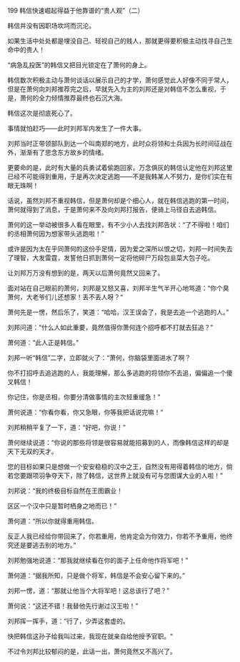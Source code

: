 199 韩信快速崛起得益于他靠谱的“贵人观”（二）



韩信并没有因职场坎坷而沉沦。

如果生活中处处都是埋没自己、轻视自己的贱人，那就更得要积极主动找寻自己生命中的贵人！

“病急乱投医”的韩信又把目光锁定在了萧何的身上。

韩信数次积极主动与萧何谈话以展示自己的才学，萧何感觉此人好像不同于常人，但是在萧何向刘邦推荐完之后，早就先入为主的刘邦还是对韩信不怎么重视，于是，萧何的全力倾情推荐最终也石沉大海。

韩信这次是彻底死心了。



事情就怕赶巧——此时刘邦军内发生了一件大事。

刘邦当时正带领部队到达一个叫南郑的地方，此时众将领和士兵因为长时间征战在外，渐渐有了思念东方故乡的情绪。

更要命的是，此时有大量的兵勇试着偷跑回家，万念俱灰的韩信认定他在刘邦这里已经不可能得到重用，于是再次决定逃跑——不是我韩某人不努力，是你们实在有眼无珠啊！



话说，虽然刘邦不重视韩信，但是萧何却是个细心人，就在韩信逃跑的第一时间，萧何就得到了消息，于是萧何来不及向刘邦打报告，便骑上马径自去追韩信。

萧何的这一举动被很多人看在眼里，有不少小人去找刘邦告状：“了不得啦！咱们的丞相萧何因为想家带头逃跑啦！” 

或许是因为太在乎同萧何的这份手足情，因为爱之深所以恨之切，刘邦一时间失去了理智，大发雷霆，发誓他日抓到萧何一定将他碎尸万段包韭菜大包子吃。

让刘邦万万没有想到的是，两天以后萧何竟然又回来了。

面对站在自己眼前的萧何，刘邦是又怒又喜，刘邦半生气半开心地骂道：“你个臭萧何，大老爷们儿还想家！丢不丢人呀？“

萧何先是一愣，然后乐了，笑道：“哈哈，汉王误会了，我是去追一个逃跑的人。”

刘邦问道：“什么人如此重要，竟然值得你萧何连个招呼都不打就去狂追？”

萧何道：“此人正是韩信。”



刘邦一听“韩信”二字，立即就火了：“萧何，你脑袋里面进水了啊？

你不打招呼去追逃跑的人，我能理解，那么多逃跑的将领你不去追，偏偏追一个傻叉韩信！

你记住，你是丞相，你要分清做事情的主次轻重缓急！”

萧何说道：“你看你看，你又急眼，你等我把话说完嘛！“

刘邦稍稍平复了一下，道：“好吧，你说！”

萧何继续说道：“你说的那些将领是很容易就能招募到的人，而像韩信这样的却是天下无双的天才。

您的目标如果只是想做一个安安稳稳的汉中之王，自然没有用得着韩信的地方，倘若您要跟项羽争夺天下，除了韩信，这世界上就没有可与您图谋大业的人啦！”

刘邦说：“我的终极目标自然在王图霸业！

区区一个汉中只是暂时栖身之地而已！”

萧何道：“所以你就得重用韩信。

反正人我已经给你带回来了，你若重用，他肯定会为你效力，你若不予重用，他终究还是要逃去别的地方。”

刘邦勉强地说道：“那我就继续看在你的面子上任命他作将军吧！”

萧何道：“据我所知，只是做个将军，韩信是不会安心留下来的。”

刘邦一愣，道：“那就让他当个大将军吧！这总该行了吧？”

萧何说：“这还不错！我替他先行谢过汉王啦！”

刘邦挥一挥手，道：“行了，少弄这套虚的。

快把韩信这孙子给我叫过来，我现在就亲自给他授予官职。“

不过令刘邦比较郁闷的是，此话一出，萧何竟然又不高兴了。

